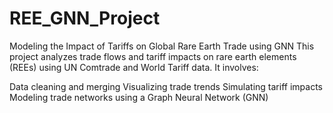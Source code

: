 # REE_GNN_Project
Modeling the Impact of Tariffs on Global Rare Earth Trade using GNN
This project analyzes trade flows and tariff impacts on rare earth elements (REEs) using UN Comtrade and World Tariff data. It involves:

Data cleaning and merging
Visualizing trade trends
Simulating tariff impacts
Modeling trade networks using a Graph Neural Network (GNN)
